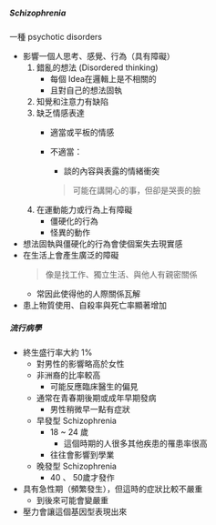 ##### Schizophrenia
一種 psychotic disorders
- 影響一個人思考、感覺、行為（具有障礙）
	1. 錯亂的想法 (Disordered thinking)
		- 每個 Idea在邏輯上是不相關的
		- 且對自己的想法固執
	2. 知覺和注意力有缺陷
	3. 缺乏情感表達
		- 適當或平板的情感
		- 不適當：
			- 談的內容與表露的情緒衝突
			
			> 可能在講開心的事，但卻是哭喪的臉
	4. 在運動能力或行為上有障礙
		- 僵硬化的行為
		- 怪異的動作
- 想法固執與僵硬化的行為會使個案失去現實感
- 在生活上會產生廣泛的障礙
	> 像是找工作、獨立生活、與他人有親密關係
	- 常因此使得他的人際關係瓦解
- 患上物質使用、自殺率與死亡率顯著增加
##### 流行病學
- 終生盛行率大約 1%
	- 對男性的影響略高於女性
	- 非洲裔的比率較高
		- 可能反應臨床醫生的偏見
	- 通常在青春期後期或成年早期發病
		- 男性稍微早一點有症狀
	- 早發型 Schizophrenia
		- 18 ~ 24 歲
			- 這個時期的人很多其他疾患的罹患率很高
		- 往往會影響到學業
	- 晚發型 Schizophrenia
		- 40 、 50歲才發作
- 具有急性期（頻繁發生），但這時的症狀比較不嚴重
	- 到後來可能會變嚴重
- 壓力會讓這個基因型表現出來